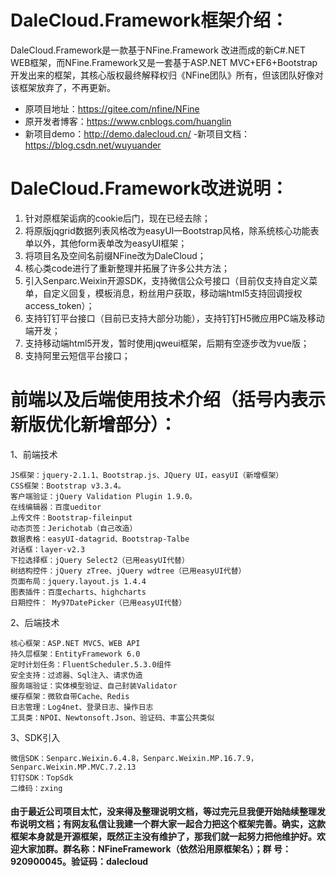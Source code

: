 # DaleCloud.Framework框架介绍：
DaleCloud.Framework是一款基于NFine.Framework 改进而成的新C#.NET WEB框架，而NFine.Framework又是一套基于ASP.NET MVC+EF6+Bootstrap开发出来的框架，其核心版权最终解释权归《NFine团队》所有，但该团队好像对该框架放弃了，不再更新。

- 原项目地址：https://gitee.com/nfine/NFine
- 原开发者博客：https://www.cnblogs.com/huanglin
- 新项目demo：http://demo.dalecloud.cn/
-新项目文档：https://blog.csdn.net/wuyuander
# DaleCloud.Framework改进说明：
1. 针对原框架诟病的cookie后门，现在已经去除；
2. 将原版jqgrid数据列表风格改为easyUI—Bootstrap风格，除系统核心功能表单以外，其他form表单改为easyUI框架；
3. 将项目名及空间名前缀NFine改为DaleCloud；
4. 核心类code进行了重新整理并拓展了许多公共方法；
5. 引入Senparc.Weixin开源SDK，支持微信公众号接口（目前仅支持自定义菜单，自定义回复，模板消息，粉丝用户获取，移动端html5支持回调授权access_token）；
6. 支持钉钉平台接口（目前已支持大部分功能），支持钉钉H5微应用PC端及移动端开发；
7. 支持移动端html5开发，暂时使用jqweui框架，后期有空逐步改为vue版；
8. 支持阿里云短信平台接口；


# 前端以及后端使用技术介绍（括号内表示新版优化新增部分）：

1、前端技术

    JS框架：jquery-2.1.1、Bootstrap.js、JQuery UI，easyUI（新增框架）
    CSS框架：Bootstrap v3.3.4。
    客户端验证：jQuery Validation Plugin 1.9.0。
    在线编辑器：百度ueditor
    上传文件：Bootstrap-fileinput
    动态页签：Jerichotab（自己改造）
    数据表格：easyUI-datagrid、Bootstrap-Talbe
    对话框：layer-v2.3
    下拉选择框：jQuery Select2（已用easyUI代替）
    树结构控件：jQuery zTree、jQuery wdtree（已用easyUI代替）
    页面布局：jquery.layout.js 1.4.4
    图表插件：百度echarts、highcharts
    日期控件： My97DatePicker（已用easyUI代替）

2、后端技术

    核心框架：ASP.NET MVC5、WEB API
    持久层框架：EntityFramework 6.0
    定时计划任务：FluentScheduler.5.3.0组件
    安全支持：过滤器、Sql注入、请求伪造
    服务端验证：实体模型验证、自己封装Validator
    缓存框架：微软自带Cache、Redis
    日志管理：Log4net、登录日志、操作日志
    工具类：NPOI、Newtonsoft.Json、验证码、丰富公共类似
    
 3、SDK引入

    微信SDK：Senparc.Weixin.6.4.8，Senparc.Weixin.MP.16.7.9，Senparc.Weixin.MP.MVC.7.2.13
    钉钉SDK：TopSdk
    二维码：zxing

 #### 由于最近公司项目太忙，没来得及整理说明文档，等过完元旦我便开始陆续整理发布说明文档；有网友私信让我建一个群大家一起合力把这个框架完善。确实，这款框架本身就是开源框架，既然正主没有维护了，那我们就一起努力把他维护好。欢迎大家加群。群名称：NFineFramework（依然沿用原框架名）；群 号：920900045。验证码：dalecloud

 
